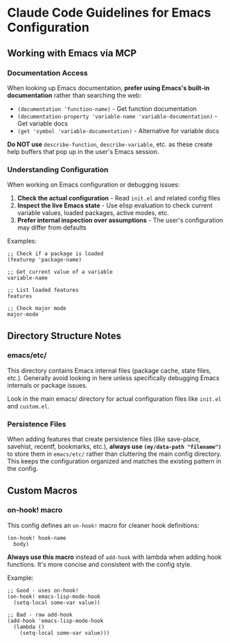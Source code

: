 # Claude Code Guidelines for Emacs Configuration

## Working with Emacs via MCP

### Documentation Access
When looking up Emacs documentation, **prefer using Emacs's built-in documentation** rather than searching the web:

- `(documentation 'function-name)` - Get function documentation
- `(documentation-property 'variable-name 'variable-documentation)` - Get variable docs
- `(get 'symbol 'variable-documentation)` - Alternative for variable docs

**Do NOT use** `describe-function`, `describe-variable`, etc. as these create help buffers that pop up in the user's Emacs session.

### Understanding Configuration
When working on Emacs configuration or debugging issues:

1. **Check the actual configuration** - Read `init.el` and related config files
2. **Inspect the live Emacs state** - Use elisp evaluation to check current variable values, loaded packages, active modes, etc.
3. **Prefer internal inspection over assumptions** - The user's configuration may differ from defaults

Examples:
```elisp
;; Check if a package is loaded
(featurep 'package-name)

;; Get current value of a variable
variable-name

;; List loaded features
features

;; Check major mode
major-mode
```

## Directory Structure Notes

### emacs/etc/
This directory contains Emacs internal files (package cache, state files, etc.). Generally avoid looking in here unless specifically debugging Emacs internals or package issues.

Look in the main emacs/ directory for actual configuration files like `init.el` and `custom.el`.

### Persistence Files
When adding features that create persistence files (like save-place, savehist, recentf, bookmarks, etc.), **always use `(my/data-path "filename")`** to store them in `emacs/etc/` rather than cluttering the main config directory. This keeps the configuration organized and matches the existing pattern in the config.

## Custom Macros

### on-hook! macro
This config defines an `on-hook!` macro for cleaner hook definitions:

```elisp
(on-hook! hook-name
  body)
```

**Always use this macro** instead of `add-hook` with lambda when adding hook functions. It's more concise and consistent with the config style.

Example:
```elisp
;; Good - uses on-hook!
(on-hook! emacs-lisp-mode-hook
  (setq-local some-var value))

;; Bad - raw add-hook
(add-hook 'emacs-lisp-mode-hook
  (lambda ()
    (setq-local some-var value)))
```
